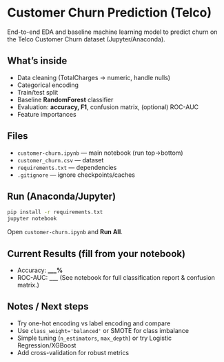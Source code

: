 # Customer Churn Prediction (Telco)

End-to-end EDA and baseline machine learning model to predict churn on the Telco Customer Churn dataset (Jupyter/Anaconda).

## What’s inside
- Data cleaning (TotalCharges → numeric, handle nulls)
- Categorical encoding
- Train/test split
- Baseline **RandomForest** classifier
- Evaluation: **accuracy, F1**, confusion matrix, (optional) ROC-AUC
- Feature importances

## Files
- `customer-churn.ipynb` — main notebook (run top→bottom)
- `customer_churn.csv` — dataset
- `requirements.txt` — dependencies
- `.gitignore` — ignore checkpoints/caches

## Run (Anaconda/Jupyter)
```bash
pip install -r requirements.txt
jupyter notebook
```
Open `customer-churn.ipynb` and **Run All**.

## Current Results (fill from your notebook)
- Accuracy: **___%**
- ROC-AUC: **___**
(See notebook for full classification report & confusion matrix.)

## Notes / Next steps
- Try one-hot encoding vs label encoding and compare
- Use `class_weight='balanced'` or SMOTE for class imbalance
- Simple tuning (`n_estimators`, `max_depth`) or try Logistic Regression/XGBoost
- Add cross-validation for robust metrics
